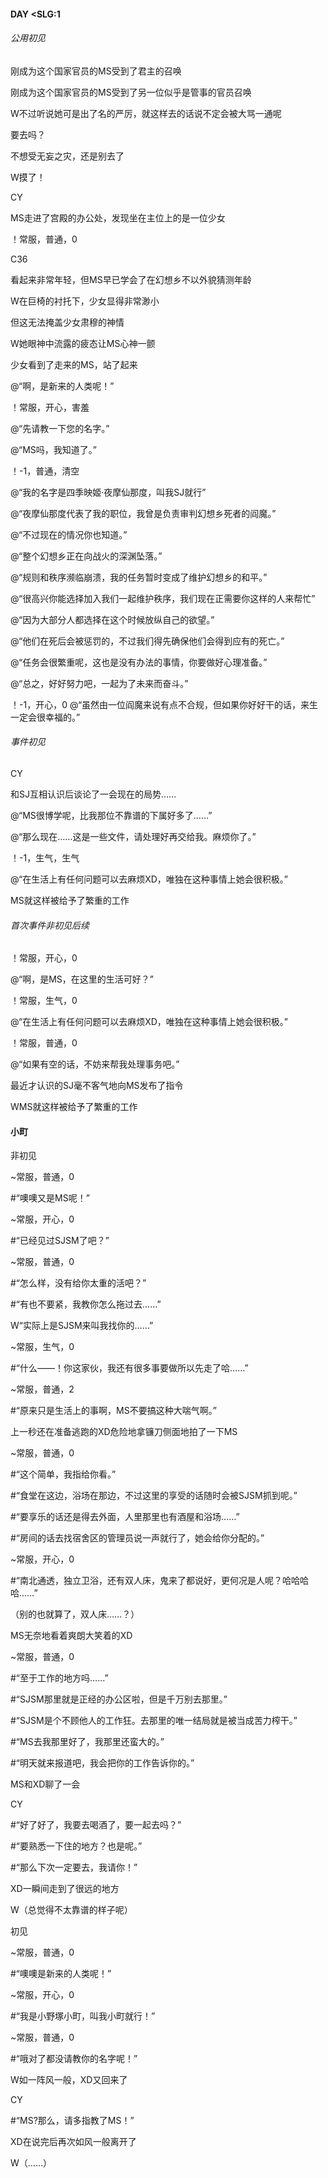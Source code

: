 #### DAY <SLG:1

###### 公用初见

刚成为这个国家官员的MS受到了君主的召唤

刚成为这个国家官员的MS受到了另一位似乎是管事的官员召唤

W不过听说她可是出了名的严厉，就这样去的话说不定会被大骂一通呢

要去吗？

不想受无妄之灾，还是别去了

W摸了！

CY

MS走进了宫殿的办公处，发现坐在主位上的是一位少女

！常服，普通，0

C36

看起来非常年轻，但MS早已学会了在幻想乡不以外貌猜测年龄

W在巨椅的衬托下，少女显得非常渺小

但这无法掩盖少女肃穆的神情

W她眼神中流露的疲态让MS心神一颤

少女看到了走来的MS，站了起来

@“啊，是新来的人类呢！”

！常服，开心，害羞

@“先请教一下您的名字。”

@“MS吗，我知道了。”

！-1，普通，清空

@“我的名字是四季映姬·夜摩仙那度，叫我SJ就行”

@“夜摩仙那度代表了我的职位，我曾是负责审判幻想乡死者的阎魔。”

@“不过现在的情况你也知道。”

@“整个幻想乡正在向战火的深渊坠落。”

@“规则和秩序濒临崩溃，我的任务暂时变成了维护幻想乡的和平。”

@“很高兴你能选择加入我们一起维护秩序，我们现在正需要你这样的人来帮忙”

@“因为大部分人都选择在这个时候放纵自己的欲望。”

@“他们在死后会被惩罚的，不过我们得先确保他们会得到应有的死亡。”

@“任务会很繁重呢，这也是没有办法的事情，你要做好心理准备。”

@“总之，好好努力吧，一起为了未来而奋斗。”

！-1，开心，0
@“虽然由一位阎魔来说有点不合规，但如果你好好干的话，来生一定会很幸福的。”

###### 事件初见

CY

和SJ互相认识后谈论了一会现在的局势……

@“MS很博学呢，比我那位不靠谱的下属好多了……”

@“那么现在……这是一些文件，请处理好再交给我。麻烦你了。”

！-1，生气，生气

@“在生活上有任何问题可以去麻烦XD，唯独在这种事情上她会很积极。”

MS就这样被给予了繁重的工作

###### 首次事件非初见后续

！常服，开心，0

@“啊，是MS，在这里的生活可好？”

！常服，生气，0

@“在生活上有任何问题可以去麻烦XD，唯独在这种事情上她会很积极。”

！常服，普通，0

@“如果有空的话，不妨来帮我处理事务吧。”

最近才认识的SJ毫不客气地向MS发布了指令

WMS就这样被给予了繁重的工作

#### 小町

非初见

~常服，普通，0

#“噢噢又是MS呢！”

~常服，开心，0

#“已经见过SJSM了吧？”

~常服，普通，0

#“怎么样，没有给你太重的活吧？”

#“有也不要紧，我教你怎么拖过去……”

W“实际上是SJSM来叫我找你的……”

~常服，生气，0

#“什么——！你这家伙，我还有很多事要做所以先走了哈……”

~常服，普通，2

#“原来只是生活上的事啊，MS不要搞这种大喘气啊。”

上一秒还在准备逃跑的XD危险地拿镰刀侧面地拍了一下MS

~常服，普通，0

#“这个简单，我指给你看。”

#“食堂在这边，浴场在那边，不过这里的享受的话随时会被SJSM抓到呢。”

#“要享乐的话还是得去外面，人里那里也有酒屋和浴场……”

#“房间的话去找宿舍区的管理员说一声就行了，她会给你分配的。”

~常服，开心，0

#“南北通透，独立卫浴，还有双人床，鬼来了都说好，更何况是人呢？哈哈哈哈……”

（别的也就算了，双人床……？）

MS无奈地看着爽朗大笑着的XD

~常服，普通，0

#“至于工作的地方吗……”

#“SJSM那里就是正经的办公区啦，但是千万别去那里。”

#“SJSM是个不顾他人的工作狂。去那里的唯一结局就是被当成苦力榨干。”

#“MS去我那里好了，我那里还蛮大的。”

#“明天就来报道吧，我会把你的工作告诉你的。”

MS和XD聊了一会

CY

#“好了好了，我要去喝酒了，要一起去吗？”

#“要熟悉一下住的地方？也是呢。”

#“那么下次一定要去，我请你！”

XD一瞬间走到了很远的地方

W（总觉得不太靠谱的样子呢）

初见

~常服，普通，0

#“噢噢是新来的人类呢！”

~常服，开心，0

#“我是小野塚小町，叫我小町就行！”

~常服，普通，0

#“哦对了都没请教你的名字呢！”

W如一阵风一般，XD又回来了

CY

#“MS?那么，请多指教了MS！”

XD在说完后再次如风一般离开了

W（……）
